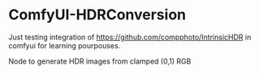 # ComfyUI-HDRConversion

Just testing integration of https://github.com/compphoto/IntrinsicHDR in comfyui for learning pourpouses.


Node to generate HDR images from clamped (0,1) RGB
